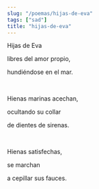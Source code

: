 ```yaml
---
slug: "/poemas/hijas-de-eva"
tags: ["sad"]
title: "hijas-de-eva"
---
```

Hijas de Eva

libres del amor propio,

hundiéndose en el mar.

&nbsp;

Hienas marinas acechan,

ocultando su collar 

de dientes de sirenas.

&nbsp;

Hienas satisfechas,

se marchan

a cepillar sus fauces.